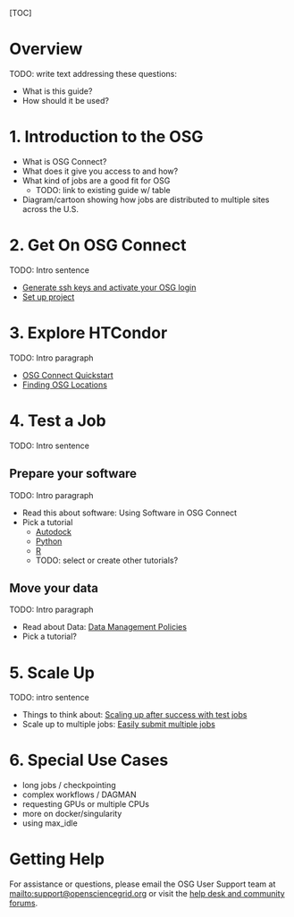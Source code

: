 [title]: - "Getting Started on the OSG"

[TOC]

# Overview

TODO: write text addressing these questions: 

- What is this guide?
- How should it be used?

# 1. Introduction to the OSG

<!-- link to video when finished --> 

- What is OSG Connect?
- What does it give you access to and how?
- What kind of jobs are a good fit for OSG
    - TODO: link to existing guide w/ table 
- Diagram/cartoon showing how jobs are distributed to multiple sites across the U.S.

# 2. Get On OSG Connect

TODO: Intro sentence

- [Generate ssh keys and activate your OSG login](https://support.opensciencegrid.org/support/solutions/articles/12000027675-generate-ssh-keys-and-activate-your-osg-login)
- [Set up project](https://support.opensciencegrid.org/support/solutions/articles/5000634360-join-and-use-a-project-in-osg-connect)

# 3. Explore HTCondor

TODO: Intro paragraph

- [OSG Connect Quickstart](https://support.opensciencegrid.org/support/solutions/articles/5000633410-osg-connect-quickstart)
- [Finding OSG Locations](https://support.opensciencegrid.org/support/solutions/articles/12000061978-finding-osg-locations)

# 4. Test a Job

TODO: Intro sentence

## Prepare your software

TODO: Intro paragraph

- Read this about software: Using Software in OSG Connect
- Pick a tutorial
    - [Autodock](https://support.opensciencegrid.org/support/solutions/folders/5000262147)
    - [Python](https://support.opensciencegrid.org/support/solutions/folders/12000005851)
    - [R](https://support.opensciencegrid.org/support/solutions/folders/5000273495)
    - TODO: select or create other tutorials? 

## Move your data

TODO: Intro paragraph

- Read about Data: [Data Management Policies](https://support.opensciencegrid.org/support/solutions/articles/12000002985-data-management-and-policies)
- Pick a tutorial?

<!-- TODO: add guides
## Organize your files*
## Troubleshooting*
-->

# 5. Scale Up

TODO: intro sentence

- Things to think about: [Scaling up after success with test jobs](https://support.opensciencegrid.org/support/solutions/articles/12000076552-scaling-up-after-success-with-test-jobs)
- Scale up to multiple jobs: [Easily submit multiple jobs](https://support.opensciencegrid.org/support/solutions/articles/12000073165-easily-submit-multiple-jobs)

<!-- TODO: Making jobs resilient* -->

# 6. Special Use Cases

- long jobs / checkpointing
- complex workflows / DAGMAN
- requesting GPUs or multiple CPUs
- more on docker/singularity
- using max_idle

# Getting Help 

For assistance or questions, please email the OSG User Support team  at <mailto:support@opensciencegrid.org> or visit the [help desk and community forums](http://support.opensciencegrid.org).
